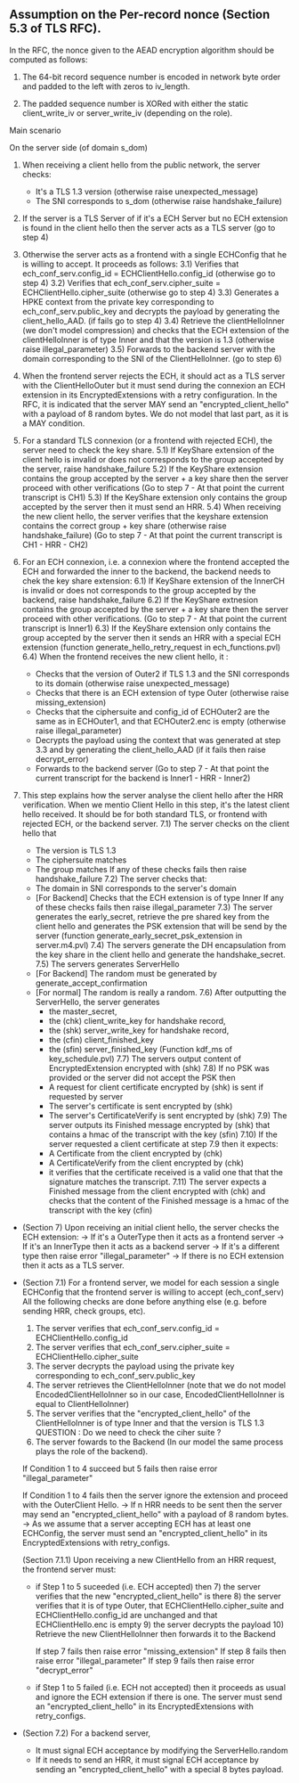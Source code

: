 ## Assumption on the Per-record nonce (Section 5.3 of TLS RFC).

In the RFC, the nonce given to the AEAD encryption algorithm should be computed
as follows:

1. The 64-bit record sequence number is encoded in network byte order and padded
  to the left with zeros to iv_length.

2. The padded sequence number is XORed with either the static client_write_iv or
  server_write_iv (depending on the role).

Main scenario

On the server side (of domain s_dom)
  1) When receiving a client hello from the public network, the server checks:
      - It's a TLS 1.3 version (otherwise raise unexpected_message)
      - The SNI corresponds to s_dom (otherwise raise handshake_failure)
  2) If the server is a TLS Server of if it's a ECH Server but no ECH extension
    is found in the client hello then the server acts as a TLS server (go to step 4)
  3) Otherwise the server acts as a frontend with a single ECHConfig that he is willing
    to accept. It proceeds as follows:
      3.1) Verifies that ech_conf_serv.config_id = ECHClientHello.config_id
        (otherwise go to step 4)
      3.2) Verifies that ech_conf_serv.cipher_suite = ECHClientHello.cipher_suite
        (otherwise go to step 4)
      3.3) Generates a HPKE context from the private key corresponding to
        ech_conf_serv.public_key and decrypts the payload by generating the client_hello_AAD.
        (if fails go to step 4)
      3.4) Retrieve the clientHelloInner (we don't model compression) and checks that
        the ECH extension of the clientHelloInner is of type Inner and that the version
        is 1.3 (otherwise raise illegal_parameter)
      3.5) Forwards to the backend server with the domain corresponding to the SNI
        of the ClientHelloInner. (go to step 6)

  4) When the frontend server rejects the ECH, it should act as a TLS server with the
    ClientHelloOuter but it must send during the connexion an ECH extension in its
    EncryptedExtensions with a retry configuration. In the RFC, it is indicated that
    the server MAY send an "encrypted_client_hello" with a payload of 8 random bytes.
    We do not model that last part, as it is a MAY condition.

  5) For a standard TLS connexion (or a frontend with rejected ECH), the server need
    to check the key share.
      5.1) If KeyShare extension of the client hello is invalid or does not corresponds
        to the group accepted by the server, raise handshake_failure
      5.2) If the KeyShare extension contains the group accepted by the server +
        a key share then the server proceed with other verifications
          (Go to step 7 - At that point the current transcript is CH1)
      5.3) If the KeyShare extension only contains the group accepted by the server
        then it must send an HRR.
      5.4) When receiving the new client hello, the server verifies that the keyshare
        extension contains the correct group + key share (otherwise raise handshake_failure)
        (Go to step 7 - At that point the current transcript is CH1 - HRR - CH2)

  6) For an ECH connexion, i.e. a connexion where the frontend accepted the ECH
    and forwarded the inner to the backend, the backend needs to chek the key share extension:
      6.1) If KeyShare extension of the InnerCH is invalid or does not corresponds
        to the group accepted by the backend, raise handshake_failure
      6.2) If the KeyShare extnesion contains the group accepted by the server +
        a key share then the server proceed with other verifications.
          (Go to step 7 - At that point the current transcript is Inner1)
      6.3) If the KeyShare extension only contains the group accepted by the server
        then it sends an HRR with a special ECH extension (function generate_hello_retry_request
        in ech_functions.pvl)
      6.4) When the frontend receives the new client hello, it :
        - Checks that the version of Outer2 if TLS 1.3 and the SNI corresponds to
          its domain (otherwise raise unexpected_message)
        - Checks that there is an ECH extension of type Outer (otherwise raise missing_extension)
        - Checks that the ciphersuite and config_id of ECHOuter2 are the same as in
          ECHOuter1, and that ECHOuter2.enc is empty (otherwise raise illegal_parameter)
        - Decrypts the payload using the context that was generated at step 3.3
          and by generating the client_hello_AAD (if it fails then raise decrypt_error)
        - Forwards to the backend server
          (Go to step 7 - At that point the current transcript for the backend is
          Inner1 - HRR - Inner2)

  7) This step explains how the server analyse the client hello after the HRR verification.
    When we mentio Client Hello in this step, it's the latest client hello received.
    It should be for both standard TLS, or frontend with rejected ECH, or the backend server.
      7.1) The server checks on the client hello that
        - The version is TLS 1.3
        - The ciphersuite matches
        - The group matches
        If any of these checks fails then raise handshake_failure
      7.2) The server checks that:
        - The domain in SNI corresponds to the server's domain
        - [For Backend] Checks that the ECH extension is of type Inner
        If any of these checks fails then raise illegal_parameter
      7.3) The server generates the early_secret, retrieve the pre shared key from the
        client hello and generates the PSK extension that will be send by the server
        (function generate_early_secret_psk_extension in server.m4.pvl)
      7.4) The servers generate the DH encapsulation from the key share in the client hello
        and generate the handshake_secret.
      7.5) The servers generates ServerHello
        - [For Backend] The random must be generated by generate_accept_confirmation
        - [For normal] The random is really a random.
      7.6) After outputting the ServerHello, the server generates
          - the master_secret,
          - the (chk) client_write_key for handshake record,
          - the (shk) server_write_key for handshake record,
          - the (cfin) client_finished_key
          - the (sfin) server_finished_key
          (Function kdf_ms of key_schedule.pvl)
      7.7) The servers output content of EncryptedExtension encrypted with (shk)
      7.8) If no PSK was provided or the server did not accept the PSK
        then
          - A request for client certificate encrypted by (shk) is sent if requested by server
          - The server's certificate is sent encrypted by (shk)
          - The server's CertificateVerify is sent encrypted by (shk)
      7.9) The server outputs its Finished message encrypted by (shk) that contains
            a hmac of the transcript with the key (sfin)
      7.10) If the server requested a client certificate at step 7.9
        then it expects:
          - A Certificate from the client encrypted by (chk)
          - A CertificateVerify from the client encrypted by (chk)
          - it verifies that the certificate received is a valid one that that the signature matches
            the transcript.
      7.11) The server expects a Finished message from the client encrypted with (chk)
        and checks that the content of the Finished message is a hmac of the transcript
        with the key (cfin)



  - (Section 7) Upon receiving an initial client hello, the server checks the ECH extension:
      -> If it's a OuterType then it acts as a frontend server
      -> If it's an InnerType then it acts as a backend server
      -> If it's a different type then raise error "illegal_parameter"
      -> If there is no ECH extension then it acts as a TLS server.

  - (Section 7.1) For a frontend server, we model for each session a single ECHConfig
    that the frontend server is willing to accept (ech_conf_serv)
    All the following checks are done before anything else (e.g. before sending HRR,
    check groups, etc).
      1) The server verifies that ech_conf_serv.config_id = ECHClientHello.config_id
      2) The server verifies that ech_conf_serv.cipher_suite = ECHClientHello.cipher_suite
      3) The server decrypts the payload using the private key corresponding
          to ech_conf_serv.public_key
      4) The server retrieves the ClientHelloInner (note that
          we do not model EncodedClientHelloInner so in our case, EncodedClientHelloInner is
          equal to ClientHelloInner)
      5) The server verifies that the "encrypted_client_hello" of the ClientHelloInner
        is of type Inner and that the version is TLS 1.3
          QUESTION : Do we need to check the ciher suite ?
      6) The server fowards to the Backend (In our model the same process plays
        the role of the backend).

    If Condition 1 to 4 succeed but 5 fails then raise error "illegal_parameter"

    If Condition 1 to 4 fails then the server ignore the extension and proceed
    with the OuterClient Hello.
      -> If n HRR needs to be sent then the server may send an "encrypted_client_hello"
      with a payload of 8 random bytes.
      -> As we assume that a server accepting ECH has at least one ECHConfig,
        the server must send an "encrypted_client_hello" in its EncryptedExtensions
        with retry_configs.

    (Section 7.1.1)
    Upon receiving a new ClientHello from an HRR request, the frontend server must:
      - if Step 1 to 5 suceeded (i.e. ECH accepted) then
          7) the server verifies that the new "encrypted_client_hello" is there
          8) the server verifies that it is of type Outer, that ECHClientHello.cipher_suite
            and ECHClientHello.config_id are unchanged and that ECHClientHello.enc is empty
          9) the server decrypts the payload
          10) Retrieve the new ClientHelloInner then forwards it to the Backend

          If step 7 fails then raise error "missing_extension"
          If step 8 fails then raise error "illegal_parameter"
          If step 9 fails then raise error "decrypt_error"
      - if Step 1 to 5 failed (i.e. ECH not accepted) then it proceeds as usual
        and ignore the ECH extension if there is one. The server must send an
        "encrypted_client_hello" in its EncryptedExtensions with retry_configs.

  - (Section 7.2) For a backend server,
      - It must signal ECH acceptance by modifying the ServerHello.random
      - If it needs to send an HRR, it must signal ECH acceptance by sending
        an "encrypted_client_hello" with a special 8 bytes payload.
